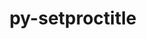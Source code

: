 ---
title: "py-setproctitle"
layout: cache
categories: [package, develop-2024-02-04]
meta: {"versions": ["1.1.10"], "compilers": ["gcc@=11.4.0", "gcc@=9.4.0", "oneapi@=2024.0.0"], "oss": ["ubuntu20.04", "ubuntu22.04"], "platforms": ["linux"], "targets": ["neoverse_v1", "neoverse_v2", "ppc64le", "x86_64_v3"], "stacks": ["e4s", "e4s-neoverse-v2", "e4s-neoverse_v1", "e4s-oneapi", "e4s-power", "root"], "num_specs": 5, "num_specs_by_stack": {"root": 5, "e4s-neoverse_v1": 1, "e4s-power": 1, "e4s": 1, "e4s-neoverse-v2": 1, "e4s-oneapi": 1}}
spec_details: [{"hash": "5ldk2vvvccytrvfozh46ey5hec4f5pfy", "compiler": "gcc@=11.4.0", "versions": ["1.1.10"], "os": "ubuntu20.04", "platform": "linux", "target": "neoverse_v1", "variants": ["build_system=python_pip"], "stacks": ["root", "e4s-neoverse_v1"], "size": "-", "tarball": "https://binaries.spack.io/releases/develop-2024-02-04/build_cache/linux-ubuntu20.04-neoverse_v1/gcc-11.4.0/py-setproctitle-1.1.10/linux-ubuntu20.04-neoverse_v1-gcc-11.4.0-py-setproctitle-1.1.10-5ldk2vvvccytrvfozh46ey5hec4f5pfy.spack"}, {"hash": "y2ryguxoi4epr5vncsfeqdhyjum6sx5e", "compiler": "gcc@=9.4.0", "versions": ["1.1.10"], "os": "ubuntu20.04", "platform": "linux", "target": "ppc64le", "variants": ["build_system=python_pip"], "stacks": ["e4s-power", "root"], "size": "-", "tarball": "https://binaries.spack.io/releases/develop-2024-02-04/build_cache/linux-ubuntu20.04-ppc64le/gcc-9.4.0/py-setproctitle-1.1.10/linux-ubuntu20.04-ppc64le-gcc-9.4.0-py-setproctitle-1.1.10-y2ryguxoi4epr5vncsfeqdhyjum6sx5e.spack"}, {"hash": "tmnzkenv5k57n2jgtkxlyvlaogifkalz", "compiler": "gcc@=11.4.0", "versions": ["1.1.10"], "os": "ubuntu20.04", "platform": "linux", "target": "x86_64_v3", "variants": ["build_system=python_pip"], "stacks": ["root", "e4s"], "size": "-", "tarball": "https://binaries.spack.io/releases/develop-2024-02-04/build_cache/linux-ubuntu20.04-x86_64_v3/gcc-11.4.0/py-setproctitle-1.1.10/linux-ubuntu20.04-x86_64_v3-gcc-11.4.0-py-setproctitle-1.1.10-tmnzkenv5k57n2jgtkxlyvlaogifkalz.spack"}, {"hash": "bxnpfmajvk6tfyrcrr2lt43fsz625nr7", "compiler": "gcc@=11.4.0", "versions": ["1.1.10"], "os": "ubuntu22.04", "platform": "linux", "target": "neoverse_v2", "variants": ["build_system=python_pip"], "stacks": ["e4s-neoverse-v2", "root"], "size": "-", "tarball": "https://binaries.spack.io/releases/develop-2024-02-04/build_cache/linux-ubuntu22.04-neoverse_v2/gcc-11.4.0/py-setproctitle-1.1.10/linux-ubuntu22.04-neoverse_v2-gcc-11.4.0-py-setproctitle-1.1.10-bxnpfmajvk6tfyrcrr2lt43fsz625nr7.spack"}, {"hash": "b4dyychgmwhhkxwwlafrgjgmjuo34664", "compiler": "oneapi@=2024.0.0", "versions": ["1.1.10"], "os": "ubuntu22.04", "platform": "linux", "target": "x86_64_v3", "variants": ["build_system=python_pip"], "stacks": ["e4s-oneapi", "root"], "size": "-", "tarball": "https://binaries.spack.io/releases/develop-2024-02-04/build_cache/linux-ubuntu22.04-x86_64_v3/oneapi-2024.0.0/py-setproctitle-1.1.10/linux-ubuntu22.04-x86_64_v3-oneapi-2024.0.0-py-setproctitle-1.1.10-b4dyychgmwhhkxwwlafrgjgmjuo34664.spack"}]
---